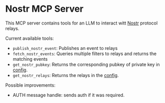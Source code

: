 # Nostr MCP Server

This MCP server contains tools for an LLM to interact witt [Nostr](https://nostr.com) protocol relays.

Current available tools:

- `publish_nostr_event`: Publishes an event to relays
- `fetch_nostr_events`: Queries multiple filters to relays and returns the matching events
- `get_nostr_pubkey`: Returns the corresponding pubkey of private key in [config](./config.toml).
- `get_nostr_relays`: Returns the relays in the [config](./config.toml).

Possible improvements:

- AUTH message handle: sends auth if it was required.
